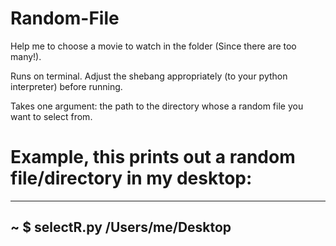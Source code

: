 # Random-File
Help me to choose a movie to watch in the folder (Since there are too many!).

Runs on terminal. Adjust the shebang appropriately (to your python interpreter) before running.

Takes one argument: the path to the directory whose a random file you want to select from.

# Example, this prints out a random file/directory in my desktop:
---
~ $ selectR.py /Users/me/Desktop
---
